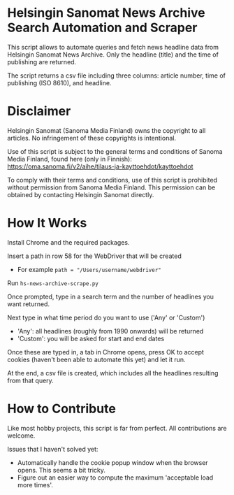 # Helsingin Sanomat News Archive Search Automation and Scraper

This script allows to automate queries and fetch news headline data from Helsingin Sanomat News Archive. Only the headline (title) and the time of publishing are returned.

The script returns a csv file including three columns: article number, time of publishing (ISO 8610), and headline.



# Disclaimer

Helsingin Sanomat (Sanoma Media Finland) owns the copyright to all articles. No infringement of these copyrights is intentional.

Use of this script is subject to the general terms and conditions of Sanoma Media Finland, found here (only in Finnish):
https://oma.sanoma.fi/v2/aihe/tilaus-ja-kayttoehdot/kayttoehdot

To comply with their terms and conditions, use of this script is prohibited without permission from Sanoma Media Finland. This permission can be obtained by contacting Helsingin Sanomat directly.



# How It Works

Install Chrome and the required packages.

Insert a path in row 58 for the WebDriver that will be created
- For example `path = "/Users/username/webdriver"`

Run `hs-news-archive-scrape.py`

Once prompted, type in a search term and the number of headlines you want returned.

Next type in what time period do you want to use ('Any' or 'Custom')
- 'Any': all headlines (roughly from 1990 onwards) will be returned
- 'Custom': you will be asked for start and end dates

Once these are typed in, a tab in Chrome opens, press OK to accept cookies (haven't been able to automate this yet) and let it run.

At the end, a csv file is created, which includes all the headlines resulting from that query.



# How to Contribute

Like most hobby projects, this script is far from perfect. All contributions are welcome.

Issues that I haven't solved yet:
- Automatically handle the cookie popup window when the browser opens. This seems a bit tricky.
- Figure out an easier way to compute the maximum 'acceptable load more times'.



